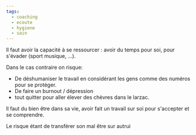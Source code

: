 ```yaml
---
tags:
  - coaching
  - ecoute
  - hygiene
  - sain
---
```


Il faut avoir la capacité à se ressourcer : avoir du temps pour soi, pour s'évader (sport musique, ...).

Dans le cas contraire on risque:
 
* De déshumaniser le travail en considérant les gens comme des numéros pour se protéger.
* De faire un burnout / dépression
* tout quitter pour aller élever des chèvres dans le larzac.

ll faut du bien être dans sa vie, avoir fait un travail sur soi pour s'accepter et se comprendre.

Le risque étant de transférer son mal être sur autrui
